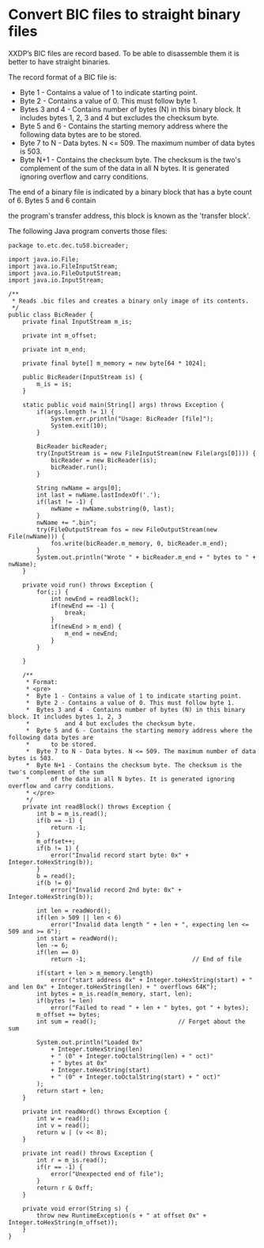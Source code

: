 # Convert BIC files to straight binary files

XXDP’s BIC files are record based. To be able to disassemble them it is better to have straight binaries.

The record format of a BIC file is:

- Byte 1 - Contains a value of 1 to indicate starting point.
- Byte 2 - Contains a value of 0. This must follow byte 1.
- Bytes 3 and 4 - Contains number of bytes (N) in this binary block. It includes bytes 1, 2, 3 and 4 but excludes the checksum byte.
- Byte 5 and 6 - Contains the starting memory address where the following data bytes are to be stored.
- Byte 7 to N - Data bytes. N <= 509. The maximum number of data bytes is 503.
- Byte N+1 - Contains the checksum byte. The checksum is the two's complement of the sum of the data in all N bytes. It is generated ignoring overflow and carry conditions.

The end of a binary file is indicated by a binary block that has a byte count of 6. Bytes 5 and 6 contain

the program's transfer address, this block is known as the 'transfer block'.

The following Java program converts those files:

```
package to.etc.dec.tu58.bicreader;

import java.io.File;
import java.io.FileInputStream;
import java.io.FileOutputStream;
import java.io.InputStream;

/**
 * Reads .bic files and creates a binary only image of its contents.
 */
public class BicReader {
	private final InputStream m_is;

	private int m_offset;

	private int m_end;

	private final byte[] m_memory = new byte[64 * 1024];

	public BicReader(InputStream is) {
		m_is = is;
	}

	static public void main(String[] args) throws Exception {
		if(args.length != 1) {
			System.err.println("Usage: BicReader [file]");
			System.exit(10);
		}

		BicReader bicReader;
		try(InputStream is = new FileInputStream(new File(args[0]))) {
			bicReader = new BicReader(is);
			bicReader.run();
		}

		String nwName = args[0];
		int last = nwName.lastIndexOf('.');
		if(last != -1) {
			nwName = nwName.substring(0, last);
		}
		nwName += ".bin";
		try(FileOutputStream fos = new FileOutputStream(new File(nwName))) {
			fos.write(bicReader.m_memory, 0, bicReader.m_end);
		}
		System.out.println("Wrote " + bicReader.m_end + " bytes to " + nwName);
	}

	private void run() throws Exception {
		for(;;) {
			int newEnd = readBlock();
			if(newEnd == -1) {
				break;
			}
			if(newEnd > m_end) {
				m_end = newEnd;
			}
		}

	}

	/**
	 * Format:
	 * <pre>
	 *	Byte 1 - Contains a value of 1 to indicate starting point.
	 * 	Byte 2 - Contains a value of 0. This must follow byte 1.
	 * 	Bytes 3 and 4 - Contains number of bytes (N) in this binary block. It includes bytes 1, 2, 3
	 *  		and 4 but excludes the checksum byte.
	 *	Byte 5 and 6 - Contains the starting memory address where the following data bytes are
	 *		to be stored.
	 *	Byte 7 to N - Data bytes. N <= 509. The maximum number of data bytes is 503.
	 *	Byte N+1 - Contains the checksum byte. The checksum is the two's complement of the sum
	 *  	of the data in all N bytes. It is generated ignoring overflow and carry conditions.
	 * </pre>
	 */
	private int readBlock() throws Exception {
		int b = m_is.read();
		if(b == -1) {
			return -1;
		}
		m_offset++;
		if(b != 1) {
			error("Invalid record start byte: 0x" + Integer.toHexString(b));
		}
		b = read();
		if(b != 0)
			error("Invalid record 2nd byte: 0x" + Integer.toHexString(b));

		int len = readWord();
		if(len > 509 || len < 6)
			error("Invalid data length " + len + ", expecting len <= 509 and >= 6");
		int start = readWord();
		len -= 6;
		if(len == 0)
			return -1;								// End of file

		if(start + len > m_memory.length)
			error("start address 0x" + Integer.toHexString(start) + " and len 0x" + Integer.toHexString(len) + " overflows 64K");
		int bytes = m_is.read(m_memory, start, len);
		if(bytes != len)
			error("Failed to read " + len + " bytes, got " + bytes);
		m_offset += bytes;
		int sum = read();						// Forget about the sum

		System.out.println("Loaded 0x"
			+ Integer.toHexString(len)
			+ " (0" + Integer.toOctalString(len) + " oct)"
			+ " bytes at 0x"
			+ Integer.toHexString(start)
			+ " (0" + Integer.toOctalString(start) + " oct)"
		);
		return start + len;
	}

	private int readWord() throws Exception {
		int w = read();
		int v = read();
		return w | (v << 8);
	}

	private int read() throws Exception {
		int r = m_is.read();
		if(r == -1) {
			error("Unexpected end of file");
		}
		return r & 0xff;
	}

	private void error(String s) {
		throw new RuntimeException(s + " at offset 0x" + Integer.toHexString(m_offset));
	}
}

```
